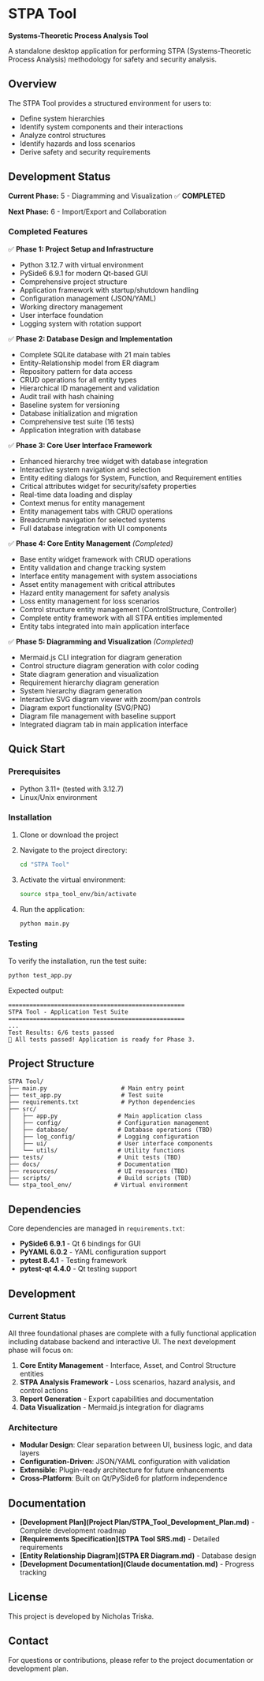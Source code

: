 # STPA Tool

**Systems-Theoretic Process Analysis Tool**

A standalone desktop application for performing STPA (Systems-Theoretic Process Analysis) methodology for safety and security analysis.

## Overview

The STPA Tool provides a structured environment for users to:
- Define system hierarchies
- Identify system components and their interactions
- Analyze control structures
- Identify hazards and loss scenarios
- Derive safety and security requirements

## Development Status

**Current Phase:** 5 - Diagramming and Visualization ✅ **COMPLETED**

**Next Phase:** 6 - Import/Export and Collaboration

### Completed Features

✅ **Phase 1: Project Setup and Infrastructure**
- Python 3.12.7 with virtual environment
- PySide6 6.9.1 for modern Qt-based GUI
- Comprehensive project structure
- Application framework with startup/shutdown handling
- Configuration management (JSON/YAML)
- Working directory management
- User interface foundation
- Logging system with rotation support

✅ **Phase 2: Database Design and Implementation**
- Complete SQLite database with 21 main tables
- Entity-Relationship model from ER diagram
- Repository pattern for data access
- CRUD operations for all entity types
- Hierarchical ID management and validation
- Audit trail with hash chaining
- Baseline system for versioning
- Database initialization and migration
- Comprehensive test suite (16 tests)
- Application integration with database

✅ **Phase 3: Core User Interface Framework**
- Enhanced hierarchy tree widget with database integration
- Interactive system navigation and selection
- Entity editing dialogs for System, Function, and Requirement entities
- Critical attributes widget for security/safety properties
- Real-time data loading and display
- Context menus for entity management
- Entity management tabs with CRUD operations
- Breadcrumb navigation for selected systems
- Full database integration with UI components

✅ **Phase 4: Core Entity Management** *(Completed)*
- Base entity widget framework with CRUD operations
- Entity validation and change tracking system
- Interface entity management with system associations
- Asset entity management with critical attributes
- Hazard entity management for safety analysis
- Loss entity management for loss scenarios
- Control structure entity management (ControlStructure, Controller)
- Complete entity framework with all STPA entities implemented
- Entity tabs integrated into main application interface

✅ **Phase 5: Diagramming and Visualization** *(Completed)*
- Mermaid.js CLI integration for diagram generation
- Control structure diagram generation with color coding
- State diagram generation and visualization
- Requirement hierarchy diagram generation
- System hierarchy diagram generation
- Interactive SVG diagram viewer with zoom/pan controls
- Diagram export functionality (SVG/PNG)
- Diagram file management with baseline support
- Integrated diagram tab in main application interface

## Quick Start

### Prerequisites

- Python 3.11+ (tested with 3.12.7)
- Linux/Unix environment

### Installation

1. Clone or download the project
2. Navigate to the project directory:
   ```bash
   cd "STPA Tool"
   ```

3. Activate the virtual environment:
   ```bash
   source stpa_tool_env/bin/activate
   ```

4. Run the application:
   ```bash
   python main.py
   ```

### Testing

To verify the installation, run the test suite:

```bash
python test_app.py
```

Expected output:
```
==================================================
STPA Tool - Application Test Suite
==================================================
...
Test Results: 6/6 tests passed
🎉 All tests passed! Application is ready for Phase 3.
```

## Project Structure

```
STPA Tool/
├── main.py                     # Main entry point
├── test_app.py                 # Test suite
├── requirements.txt            # Python dependencies
├── src/
│   ├── app.py                 # Main application class
│   ├── config/                # Configuration management
│   ├── database/              # Database operations (TBD)
│   ├── log_config/            # Logging configuration
│   ├── ui/                    # User interface components
│   └── utils/                 # Utility functions
├── tests/                     # Unit tests (TBD)
├── docs/                      # Documentation
├── resources/                 # UI resources (TBD)
├── scripts/                   # Build scripts (TBD)
└── stpa_tool_env/            # Virtual environment
```

## Dependencies

Core dependencies are managed in `requirements.txt`:

- **PySide6 6.9.1** - Qt 6 bindings for GUI
- **PyYAML 6.0.2** - YAML configuration support
- **pytest 8.4.1** - Testing framework
- **pytest-qt 4.4.0** - Qt testing support

## Development

### Current Status

All three foundational phases are complete with a fully functional application including database backend and interactive UI. The next development phase will focus on:

1. **Core Entity Management** - Interface, Asset, and Control Structure entities
2. **STPA Analysis Framework** - Loss scenarios, hazard analysis, and control actions
3. **Report Generation** - Export capabilities and documentation
4. **Data Visualization** - Mermaid.js integration for diagrams

### Architecture

- **Modular Design**: Clear separation between UI, business logic, and data layers
- **Configuration-Driven**: JSON/YAML configuration with validation
- **Extensible**: Plugin-ready architecture for future enhancements
- **Cross-Platform**: Built on Qt/PySide6 for platform independence

## Documentation

- **[Development Plan](Project Plan/STPA_Tool_Development_Plan.md)** - Complete development roadmap
- **[Requirements Specification](STPA Tool SRS.md)** - Detailed requirements
- **[Entity Relationship Diagram](STPA ER Diagram.md)** - Database design
- **[Development Documentation](Claude documentation.md)** - Progress tracking

## License

This project is developed by Nicholas Triska.

## Contact

For questions or contributions, please refer to the project documentation or development plan.